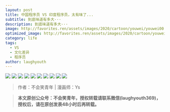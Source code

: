 ```yaml
---
layout: post
title: 中国程序员 VS 印度程序员，太有味了...
subtitle: 到底味道有多大···
description: 到底味道有多大···
image: http://favorites.ren/assets/images/2020/cartoon/youwei/youwei00.jpg
optimized_image: http://favorites.ren/assets/images/2020/cartoon/youwei/youwei00.jpg
category: life
tags:
  - VS
  - 文化差异
  - 程序员
author: laughyouth
---
```


![](http://favorites.ren/assets/images/2020/cartoon/youwei/youwei01.jpg)
![](http://favorites.ren/assets/images/2020/cartoon/youwei/youwei02.jpg)
![](http://favorites.ren/assets/images/2020/cartoon/youwei/youwei03.jpg)
![](http://favorites.ren/assets/images/2020/cartoon/youwei/youwei04.jpg)
![](http://favorites.ren/assets/images/2020/cartoon/youwei/youwei05.jpg)
![](http://favorites.ren/assets/images/2020/cartoon/youwei/youwei06.jpg)
![](http://favorites.ren/assets/images/2020/cartoon/youwei/youwei07.jpg)
![](http://favorites.ren/assets/images/2020/cartoon/youwei/youwei08.jpg)
![](http://favorites.ren/assets/images/2020/cartoon/youwei/youwei09.jpg)
![](http://favorites.ren/assets/images/2020/cartoon/youwei/youwei10.jpg)

>作者：不会笑青年 | 漫画师：Ys

>**本文原创公众号：不会笑青年，授权转载请联系微信(laughyouth369)，授权后，请在原创发表48小时后再转载。**


